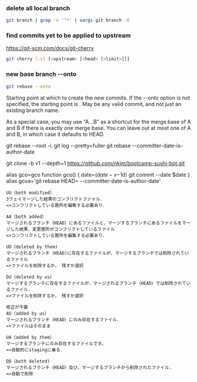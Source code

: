 ### delete all local branch

```sh
git branch | grep -v '^*' | xargs git branch -D
```

### find commits yet to be applied to upstream

https://git-scm.com/docs/git-cherry

```sh
git cherry [-v] [<upstream> [<head> [<limit>]]]

```

### new base branch --onto <newbase>

```sh
git rebase --onto
```

Starting point at which to create the new commits. If the --onto option is not specified, the starting point is <upstream>. May be any valid commit, and not just an existing branch name.

As a special case, you may use "A...B" as a shortcut for the merge base of A and B if there is exactly one merge base. You can leave out at most one of A and B, in which case it defaults to HEAD.

git rebase --root -i.
git log --pretty=fuller
git rebase --committer-date-is-author-date

git clone -b v1 --depth=1 https://github.com/nkjm/bootcamp-sushi-bot.git

alias gco=gco
function gco() {
date=$(date -v -$1d)
git commit --date $date
}
alias gcoa='git rebase HEAD~ --committer-date-is-author-date'

```
UU（both modified）
3ウェイマージした結果のコンフリクトファイル．
=>コンフリクトしている箇所を編集する必要あり．

AA（both added）
マージされるブランチ（HEAD）にあるファイルと、マージするブランチにあるファイルをマージした結果、変更箇所がコンフリクトしているファイル
=>コンフリクトしている箇所を編集する必要あり．

UD（deleted by them)
マージされるブランチ（HEAD)に存在するファイルが、マージするブランチでは削除されているファイル
=>ファイルを削除するか， 残すか選択

DU（deleted by us）
マージするブランチに存在するファイルが、マージされるブランチ（HEAD）では削除されているファイル.
=>ファイルを削除するか， 残すか選択

修正が不要
AU（added by us）
マージされるブランチ（HEAD）にのみ存在するファイル．
=>ファイルはそのまま

UA（added by them）
マージするブランチにのみ存在するファイルです。
=>自動的にstagingに乗る．

DD（both deleted)
マージされるブランチ（HEAD）及び、マージするブランチから削除されたファイル.
=>自動で削除
```
